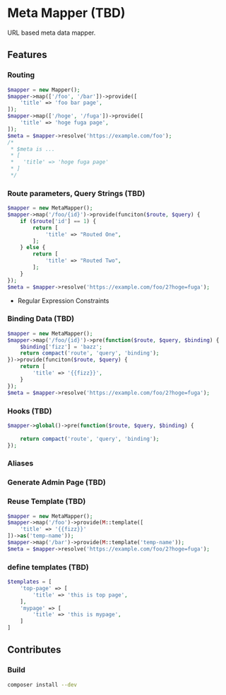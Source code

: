 # Meta Mapper (TBD)

URL based meta data mapper.

## Features

### Routing

```php
$mapper = new Mapper();
$mapper->map(['/foo', '/bar'])->provide([
    'title' => 'foo bar page',
]);
$mapper->map(['/hoge', '/fuga'])->provide([
    'title' => 'hoge fuga page',
]);
$meta = $mapper->resolve('https://example.com/foo');
/*
 * $meta is ...
 * [
 *   'title' => 'hoge fuga page'
 * ]
 */
```

### Route parameters, Query Strings (TBD)

```php
$mapper = new MetaMapper();
$mapper->map('/foo/{id}')->provide(funciton($route, $query) {
    if ($route['id'] == 1) {
        return [
            'title' => "Routed One", 
        ];
    } else {
        return [
            'title' => "Routed Two", 
        ];
    }
});
$meta = $mapper->resolve('https://example.com/foo/2?hoge=fuga');
```

* Regular Expression Constraints

### Binding Data (TBD)

```php
$mapper = new MetaMapper();
$mapper->map('/foo/{id}')->pre(function($route, $query, $binding) {
    $binding['fizz'] = 'bazz';
    return compact('route', 'query', 'binding');
})->provide(funciton($route, $query) {
    return [
        'title' => '{{fizz}}',
    }
});
$meta = $mapper->resolve('https://example.com/foo/2?hoge=fuga');
```

### Hooks (TBD)

```php
$mapper->global()->pre(function($route, $query, $binding) {
    
    return compact('route', 'query', 'binding');
});
```

### Aliases

### Generate Admin Page (TBD)

### Reuse Template (TBD)

```php
$mapper = new MetaMapper();
$mapper->map('/foo')->provide(M::template([
    'title' => '{{fizz}}'
])->as('temp-name'));
$mapper->map('/bar')->provide(M::template('temp-name'));
$meta = $mapper->resolve('https://example.com/foo/2?hoge=fuga');
```

### define templates (TBD)

```php
$templates = [
    'top-page' => [
        'title' => 'this is top page',
    ],
    'mypage' => [
        'title' => 'this is mypage',
    ]
]


```

## Contributes

### Build

```sh
composer install --dev
```